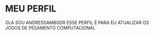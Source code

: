 # MEU PERFIL
OLA SOU ANDRESSAMBGDR
ESSE PERFIL É PARA EU ATUALIZAR OS JOGOS DE PESAMENTO COMPUTACIONAL

<!---
andressambgdr/andressambgdr is a ✨ special ✨ repository because its `README.md` (this file) appears on your GitHub profile.
You can click the Preview link to take a look at your changes.
--->
